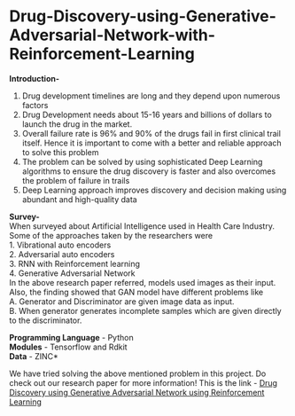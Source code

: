 # Drug-Discovery-using-Generative-Adversarial-Network-with-Reinforcement-Learning


**Introduction-**
1. Drug development timelines are long and they depend upon numerous factors<br />
2. Drug Development needs about 15-16 years and billions of dollars to launch the drug in the market.<br /> 
3. Overall failure rate is 96% and 90% of the drugs fail in first clinical trail itself. Hence it is important to come with a better and reliable approach to solve this problem<br />
4. The problem can be solved by using sophisticated Deep Learning algorithms to ensure the drug discovery is faster and also overcomes the problem of failure in trails<br />
5. Deep Learning approach improves discovery and decision making using abundant and high-quality data<br />

**Survey-**<br />
When surveyed about Artificial Intelligence used in Health Care Industry. Some of the approaches taken by the researchers were<br />
	1. Vibrational auto encoders<br />
	2. Adversarial auto encoders<br />
	3. RNN with Reinforcement learning<br />
	4. Generative Adversarial Network<br />
In the above research paper referred, models used images as their input. <br />
Also, the finding showed that GAN model have different problems like<br />
	A. Generator and Discriminator are given image data as input.<br />
	B. When generator generates incomplete samples which are given directly to the discriminator.<br />

**Programming Language** - Python<br />
**Modules** - Tensorflow and Rdkit<br />
**Data** - ZINC*

We have tried solving the above mentioned problem in this project. 
Do check out our research paper for more information!
This is the link - [Drug Discovery using Generative Adversarial Network using Reinforcement Learning](https://ieeexplore.ieee.org/document/9402449)




